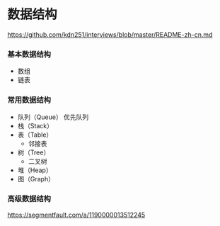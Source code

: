# 数据结构

https://github.com/kdn251/interviews/blob/master/README-zh-cn.md

### 基本数据结构

- 数组
- 链表

### 常用数据结构

- 队列（Queue）
    优先队列
- 栈（Stack）
- 表（Table）
    - 邻接表
- 树（Tree）
    - 二叉树
- 堆（Heap）
- 图（Graph）

### 高级数据结构

https://segmentfault.com/a/1190000013512245